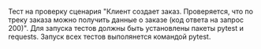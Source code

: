 Тест на проверку сценария "Клиент создает заказ. Проверяется, что по треку заказа можно получить данные о заказе (код ответа на запрос 200)".
Для запуска тестов должны быть установлены пакеты pytest и requests.
Запуск всех тестов выполянется командой pytest.
